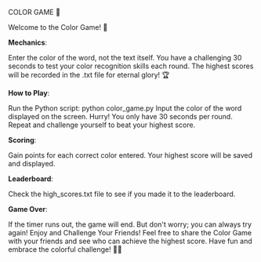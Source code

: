 
COLOR GAME 🌈


Welcome to the Color Game! 🎉

**Mechanics**:

Enter the color of the word, not the text itself.
You have a challenging 30 seconds to test your color recognition skills each round.
The highest scores will be recorded in the .txt file for eternal glory! 🏆


**How to Play**:

Run the Python script: python color_game.py
Input the color of the word displayed on the screen.
Hurry! You only have 30 seconds per round.
Repeat and challenge yourself to beat your highest score.

**Scoring**:

Gain points for each correct color entered.
Your highest score will be saved and displayed.

**Leaderboard**:

Check the high_scores.txt file to see if you made it to the leaderboard.

**Game Over**:

If the timer runs out, the game will end. But don't worry; you can always try again!
Enjoy and Challenge Your Friends!
Feel free to share the Color Game with your friends and see who can achieve the highest score. Have fun and embrace the colorful challenge! 🚀🎨
